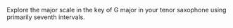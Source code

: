 Explore the major scale in the key of G major in your tenor saxophone using primarily seventh intervals.
